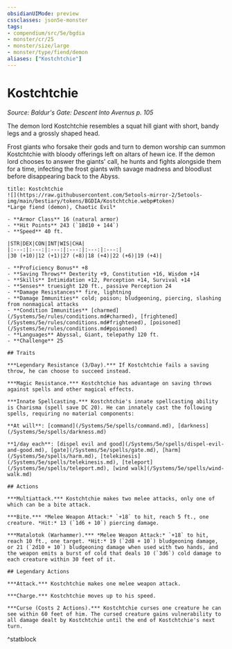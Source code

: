 ```yaml
---
obsidianUIMode: preview
cssclasses: json5e-monster
tags:
- compendium/src/5e/bgdia
- monster/cr/25
- monster/size/large
- monster/type/fiend/demon
aliases: ["Kostchtchie"]
---
```

# Kostchtchie
*Source: Baldur's Gate: Descent Into Avernus p. 105*  

The demon lord Kostchtchie resembles a squat hill giant with short, bandy legs and a grossly shaped head.

Frost giants who forsake their gods and turn to demon worship can summon Kostchtchie with bloody offerings left on altars of hewn ice. If the demon lord chooses to answer the giants' call, he hunts and fights alongside them for a time, infecting the frost giants with savage madness and bloodlust before disappearing back to the Abyss.

```ad-statblock
title: Kostchtchie
![](https://raw.githubusercontent.com/5etools-mirror-2/5etools-img/main/bestiary/tokens/BGDIA/Kostchtchie.webp#token)
*Large fiend (demon), Chaotic Evil*

- **Armor Class** 16 (natural armor)
- **Hit Points** 243 (`18d10 + 144`)
- **Speed** 40 ft.

|STR|DEX|CON|INT|WIS|CHA|
|:---:|:---:|:---:|:---:|:---:|:---:|
|30 (+10)|12 (+1)|27 (+8)|18 (+4)|22 (+6)|19 (+4)|

- **Proficiency Bonus** +8
- **Saving Throws** Dexterity +9, Constitution +16, Wisdom +14
- **Skills** Intimidation +12, Perception +14, Survival +14
- **Senses** truesight 120 ft., passive Perception 24
- **Damage Resistances** fire, lightning
- **Damage Immunities** cold; poison; bludgeoning, piercing, slashing from nonmagical attacks
- **Condition Immunities** [charmed](/Systems/5e/rules/conditions.md#charmed), [frightened](/Systems/5e/rules/conditions.md#frightened), [poisoned](/Systems/5e/rules/conditions.md#poisoned)
- **Languages** Abyssal, Giant, telepathy 120 ft.
- **Challenge** 25

## Traits

***Legendary Resistance (3/Day).*** If Kostchtchie fails a saving throw, he can choose to succeed instead.

***Magic Resistance.*** Kostchtchie has advantage on saving throws against spells and other magical effects.

***Innate Spellcasting.*** Kostchtchie's innate spellcasting ability is Charisma (spell save DC 20). He can innately cast the following spells, requiring no material components:

**At will**: [command](/Systems/5e/spells/command.md), [darkness](/Systems/5e/spells/darkness.md)

**1/day each**: [dispel evil and good](/Systems/5e/spells/dispel-evil-and-good.md), [gate](/Systems/5e/spells/gate.md), [harm](/Systems/5e/spells/harm.md), [telekinesis](/Systems/5e/spells/telekinesis.md), [teleport](/Systems/5e/spells/teleport.md), [wind walk](/Systems/5e/spells/wind-walk.md)

## Actions

***Multiattack.*** Kostchtchie makes two melee attacks, only one of which can be a bite attack.

***Bite.*** *Melee Weapon Attack:* `+18` to hit, reach 5 ft., one creature. *Hit:* 13 (`1d6 + 10`) piercing damage.

***Matalotok (Warhammer).*** *Melee Weapon Attack:* `+18` to hit, reach 10 ft., one target. *Hit:* 19 (`2d8 + 10`) bludgeoning damage, or 21 (`2d10 + 10`) bludgeoning damage when used with two hands, and the weapon emits a burst of cold that deals 10 (`3d6`) cold damage to each creature within 30 feet of it.

## Legendary Actions

***Attack.*** Kostchtchie makes one melee weapon attack.

***Charge.*** Kostchtchie moves up to his speed.

***Curse (Costs 2 Actions).*** Kostchtchie curses one creature he can see within 60 feet of him. The cursed creature gains vulnerability to all damage dealt by Kostchtchie until the end of Kostchtchie's next turn.
```
^statblock